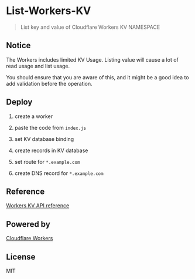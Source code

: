 # List-Workers-KV

> List key and value of Cloudflare Workers KV NAMESPACE

## Notice

The Workers includes limited KV Usage. Listing value will cause a lot of read usage and list usage.

 You should ensure that you are aware of this, and it might be a good idea to add validation before the operation.

## Deploy

1. create a worker


2. paste the code from ```index.js```


3. set KV database binding


4. create records in KV database


5. set route for ```*.example.com```


6. create DNS record for ```*.example.com``` 


## Reference

[Workers KV API reference](https://developers.cloudflare.com/workers/runtime-apis/kv)


## Powered by

[Cloudflare Workers](https://workers.dev/)

## License

MIT